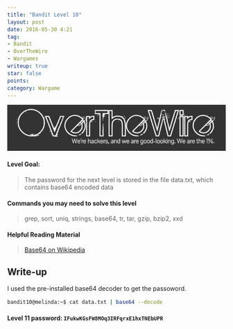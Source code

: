 ```yaml
---
title: "Bandit Level 10"
layout: post
date: 2016-05-30 4:21
tag:
- Bandit
- OverTheWire
- Wargames
writeup: true
star: false
points:
category: Wargame
---
```


![OverTheWire logo](/assets/images/OverTheWire/logo.png)

#### Level Goal:

>The password for the next level is stored in the file data.txt, which contains base64 encoded data

#### Commands you may need to solve this level

>grep, sort, uniq, strings, base64, tr, tar, gzip, bzip2, xxd

#### Helpful Reading Material

>[Base64 on Wikipedia](http://en.wikipedia.org/wiki/Base64)

## Write-up

I used the pre-installed base64 decoder to get the passoword.

~~~bash
bandit10@melinda:~$ cat data.txt | base64 --decode
~~~

#### Level 11 password: `IFukwKGsFW8MOq3IRFqrxE1hxTNEbUPR`

